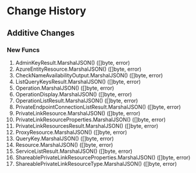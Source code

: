 # Change History

## Additive Changes

### New Funcs

1. AdminKeyResult.MarshalJSON() ([]byte, error)
1. AzureEntityResource.MarshalJSON() ([]byte, error)
1. CheckNameAvailabilityOutput.MarshalJSON() ([]byte, error)
1. ListQueryKeysResult.MarshalJSON() ([]byte, error)
1. Operation.MarshalJSON() ([]byte, error)
1. OperationDisplay.MarshalJSON() ([]byte, error)
1. OperationListResult.MarshalJSON() ([]byte, error)
1. PrivateEndpointConnectionListResult.MarshalJSON() ([]byte, error)
1. PrivateLinkResource.MarshalJSON() ([]byte, error)
1. PrivateLinkResourceProperties.MarshalJSON() ([]byte, error)
1. PrivateLinkResourcesResult.MarshalJSON() ([]byte, error)
1. ProxyResource.MarshalJSON() ([]byte, error)
1. QueryKey.MarshalJSON() ([]byte, error)
1. Resource.MarshalJSON() ([]byte, error)
1. ServiceListResult.MarshalJSON() ([]byte, error)
1. ShareablePrivateLinkResourceProperties.MarshalJSON() ([]byte, error)
1. ShareablePrivateLinkResourceType.MarshalJSON() ([]byte, error)
